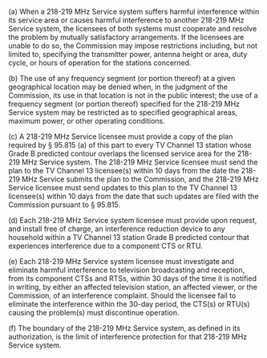 (a) When a 218-219 MHz Service system suffers harmful interference within its service area or causes harmful interference to another 218-219 MHz Service system, the licensees of both systems must cooperate and resolve the problem by mutually satisfactory arrangements. If the licensees are unable to do so, the Commission may impose restrictions including, but not limited to, specifying the transmitter power, antenna height or area, duty cycle, or hours of operation for the stations concerned.

(b) The use of any frequency segment (or portion thereof) at a given geographical location may be denied when, in the judgment of the Commission, its use in that location is not in the public interest; the use of a frequency segment (or portion thereof) specified for the 218-219 MHz Service system may be restricted as to specified geographical areas, maximum power, or other operating conditions.

(c) A 218-219 MHz Service licensee must provide a copy of the plan required by § 95.815 (a) of this part to every TV Channel 13 station whose Grade B predicted contour overlaps the licensed service area for the 218-219 MHz Service system. The 218-219 MHz Service licensee must send the plan to the TV Channel 13 licensee(s) within 10 days from the date the 218-219 MHz Service submits the plan to the Commission, and the 218-219 MHz Service licensee must send updates to this plan to the TV Channel 13 licensee(s) within 10 days from the date that such updates are filed with the Commission pursuant to § 95.815.

(d) Each 218-219 MHz Service system licensee must provide upon request, and install free of charge, an interference reduction device to any household within a TV Channel 13 station Grade B predicted contour that experiences interference due to a component CTS or RTU.

(e) Each 218-219 MHz Service system licensee must investigate and eliminate harmful interference to television broadcasting and reception, from its component CTSs and RTSs, within 30 days of the time it is notified in writing, by either an affected television station, an affected viewer, or the Commission, of an interference complaint. Should the licensee fail to eliminate the interference within the 30-day period, the CTS(s) or RTU(s) causing the problem(s) must discontinue operation.

(f) The boundary of the 218-219 MHz Service system, as defined in its authorization, is the limit of interference protection for that 218-219 MHz Service system.

